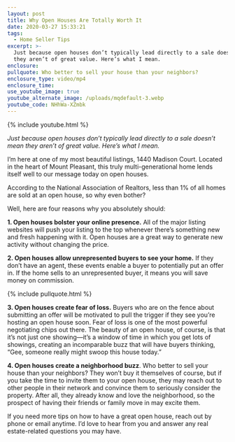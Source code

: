 ```yaml
---
layout: post
title: Why Open Houses Are Totally Worth It
date: 2020-03-27 15:33:21
tags:
  - Home Seller Tips
excerpt: >-
  Just because open houses don’t typically lead directly to a sale doesn’t mean
  they aren’t of great value. Here’s what I mean.
enclosure:
pullquote: Who better to sell your house than your neighbors?
enclosure_type: video/mp4
enclosure_time:
use_youtube_image: true
youtube_alternate_image: /uploads/mqdefault-3.webp
youtube_code: NHhWa-XZmbk
---
```

{% include youtube.html %}

*Just because open houses don’t typically lead directly to a sale doesn’t mean they aren’t of great value. Here’s what I mean.*

I’m here at one of my most beautiful listings, 1440 Madison Court. Located in the heart of Mount Pleasant, this truly multi-generational home lends itself well to our message today on open houses.&nbsp;

According to the National Association of Realtors, less than 1% of all homes are sold at an open house, so why even bother?

Well, here are four reasons why you absolutely should:

**1\. Open houses bolster your online presence.** All of the major listing websites will push your listing to the top whenever there’s something new and fresh happening with it. Open houses are a great way to generate new activity without changing the price.&nbsp;

**2\. Open houses allow unrepresented buyers to see your home.** If they don’t have an agent, these events enable a buyer to potentially put an offer in. If the home sells to an unrepresented buyer, it means you will save money on commission.&nbsp;

{% include pullquote.html %}

**3\. Open houses create fear of loss.** Buyers who are on the fence about submitting an offer will be motivated to pull the trigger if they see you’re hosting an open house soon. Fear of loss is one of the most powerful negotiating chips out there. The beauty of an open house, of course, is that it’s not just one showing—it’s a window of time in which you get lots of showings, creating an incomparable buzz that will have buyers thinking, “Gee, someone really might swoop this house today.”

**4\. Open houses create a neighborhood buzz**. Who better to sell your house than your neighbors? They won’t buy it themselves of course, but if you take the time to invite them to your open house, they may reach out to other people in their network and convince them to seriously consider the property. After all, they already know and love the neighborhood, so the prospect of having their friends or family move in may excite them.&nbsp;

If you need more tips on how to have a great open house, reach out by phone or email anytime. I’d love to hear from you and answer any real estate-related questions you may have.
